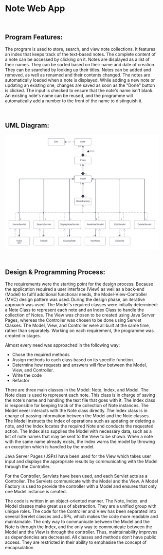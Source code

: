 # Note Web App

<br>

## Program Features:

The program is used to store, search, and view note collections. It features an index that keeps track of the text-based notes. The complete content of a note can be accessed by clicking on it. Notes are displayed as a list of their names. They can be sorted based on their name and date of creation. They can be searched by looking up their titles. Notes can be added and removed, as well as renamed and their contents changed. The notes are automatically loaded when a note is displayed. While adding a new note or updating an existing one, changes are saved as soon as the "Done" button is clicked. The input is checked to ensure that the note's name isn't blank. An existing note's name can be reused, and the programme will automatically add a number to the front of the name to distinguish it.

<br>

## UML Diagram:

![UML Diagram](https://github.com/aryanagarwal9/Notes-Web-App/blob/main/UML.jpg)

<br>

## Design & Programming Process:

The requirements were the starting point for the design process. Because the application required a user interface (View) as well as a back-end (Model) to fulfil additional functional needs, the Model-View-Controller (MVC) design pattern was used. During the design phase, an iterative approach was used. The Model's required classes were initially determined: a Note Class to represent each note and an Index Class to handle the collection of Notes. The View was chosen to be created using Java Server Pages, whereas the Controller was chosen to be done using Servlet Classes. The Model, View, and Controller were all built at the same time, rather than separately. Working on each requirement, the programme was created in stages.

Almost every need was approached in the following way: 
* Chose the required methods
* Assign methods to each class based on its specific function. 
* Determine how requests and answers will flow between the Model, View, and Controller. 
* Write the code
* Refactor 

There are three main classes in the Model: Note, Index, and Model. The Note class is used to represent each note. This class is in charge of saving the note's name and handling the text file that goes with it. The Index class is responsible for keeping track of the collection of Note instances. The Model never interacts with the Note class directly. The Index class is in charge of passing information between the Model and the Note classes. The Model instructs the Index of operations such as updating or deleting a note, and the Index locates the required Note and conducts the requested action. The Index also supplies the Model with necessary data, such as a list of note names that may be sent to the View to be shown. When a note with the same name already exists, the Index warns the model by throwing an exception which is handled by the model. 

Java Server Pages (JSPs) have been used for the View which takes user input and displays the appropriate results by communicating with the Model through the Controller.

For the Controller, Servlets have been used, and each Servlet acts as a Controller. The Servlets communicate with the Model and the View. A Model Factory is used to provide the controller with a Model and ensures that only one Model instance is created.

The code is written in an object-oriented manner. The Note, Index, and Model classes make great use of abstraction. They are a unified group with unique roles. The code for the Controller and View has been separated into several Servlet classes and JSPs, which makes the code more readable and maintainable. The only way to communicate between the Model and the Note is through the Index, and the only way to communicate between the Model and the View is through the controller. Thus, maintainability improves as dependencies are decreased. All classes and methods don’t have public access. They are restricted in their ability to emphasise the concept of encapsulation.
